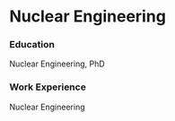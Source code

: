 # Nuclear Engineering

### Education
Nuclear Engineering, PhD

### Work Experience
Nuclear Engineering
